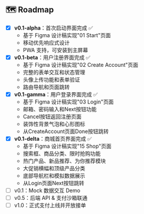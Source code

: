 ## 🗺️ Roadmap

- [x] **v0.1-alpha**：首次启动界面完成 ✅
  - 基于 Figma 设计稿实现"01 Start"页面
  - 移动优先响应式设计
  - PWA 支持，可安装到主屏幕
- [x] **v0.1-beta**：用户注册界面完成 ✅
  - 基于 Figma 设计稿实现"02 Create Account"页面
  - 完整的表单交互和状态管理
  - 头像上传功能和表单验证
  - 路由导航和页面跳转
- [x] **v0.1-gamma**：用户登录界面完成 ✅
  - 基于 Figma 设计稿实现"03 Login"页面
  - 邮箱、密码输入和Next按钮功能
  - Cancel按钮返回注册页面
  - 装饰性背景气泡和心形图标
  - 从CreateAccount页面Done按钮跳转
- [x] **v0.1-delta**：商城首页界面完成 ✅
  - 基于 Figma 设计稿实现"15 Shop"页面
  - 搜索框、商品分类、限时抢购功能
  - 热门产品、新品推荐、为你推荐模块
  - 大促销横幅和顶级产品分类
  - 底部导航栏和模拟数据展示
  - 从Login页面Next按钮跳转
- [ ] v0.1：Mock 数据交互 Demo
- [ ] v0.5：后端 API & 支付沙箱联通
- [ ] v1.0：正式支付上线并开放接单